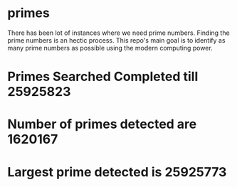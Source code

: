 # primes
There has been lot of instances where we need prime numbers. Finding the prime numbers is an hectic process. This repo's main goal is to identify as many prime numbers as possible using the modern computing power.

# Primes Searched Completed till 25925823
# Number of primes detected are 1620167
# Largest prime detected is 25925773
